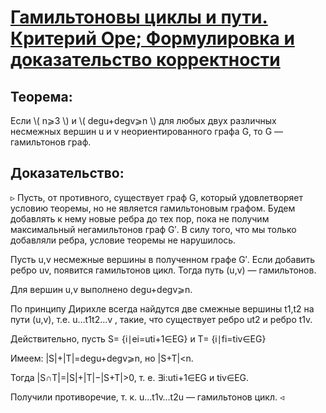 # [Гамильтоновы циклы и пути. Критерий Оре; Формулировка и доказательство корректности](https://neerc.ifmo.ru/wiki/index.php?title=Теорема_Оре)
## Теорема:

Если \\( n⩾3 \\) и \\( degu+degv⩾n \\) для любых двух различных несмежных вершин u и v неориентированного графа G, то G — гамильтонов граф.
## Доказательство:
▹
Пусть, от противного, существует граф G, который удовлетворяет условию теоремы, но не является гамильтоновым графом. Будем добавлять к нему новые ребра до тех пор, пока не получим максимальный негамильтонов граф G′. В силу того, что мы только добавляли ребра, условие теоремы не нарушилось.

Пусть u,v несмежные вершины в полученном графе G′. Если добавить ребро uv, появится гамильтонов цикл. Тогда путь (u,v) — гамильтонов.

Для вершин u,v выполнено degu+degv⩾n.

По принципу Дирихле всегда найдутся две смежные вершины t1,t2 на пути (u,v), т.е. u…t1t2…v , такие, что существует ребро ut2 и ребро t1v.

Действительно, пусть S= {i∣ei=uti+1∈EG} и T= {i∣fi=tiv∈EG}

Имеем: |S|+|T|=degu+degv⩾n, но |S+T|<n.

Тогда |S∩T|=|S|+|T|−|S+T|>0, т. е. ∃i:uti+1∈EG и tiv∈EG.

Получили противоречие, т. к. u…t1v…t2u — гамильтонов цикл.
◃
